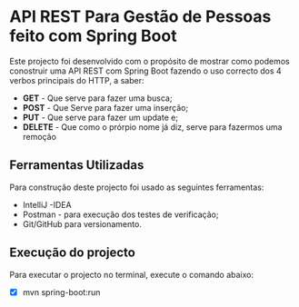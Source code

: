 # API REST Para Gestão de Pessoas feito com Spring Boot

Este projecto foi desenvolvido com o propósito de mostrar como podemos conostruir uma API REST com Spring Boot fazendo o uso correcto dos 4 verbos principais do HTTP, a saber:
- **GET** - Que serve para fazer uma busca;
- **POST** - Que Serve para fazer uma inserção;
- **PUT** - Que serve para fazer um update e;
- **DELETE** - Que como o prórpio nome já diz, serve para fazermos uma remoção

## Ferramentas Utilizadas
Para construção deste projecto foi usado as seguintes ferramentas:
- IntelliJ -IDEA
- Postman - para execução dos testes de verificação;
- Git/GitHub para versionamento.

## Execução do projecto
Para executar o projecto no terminal, execute o comando abaixo:
- [x] mvn spring-boot:run
